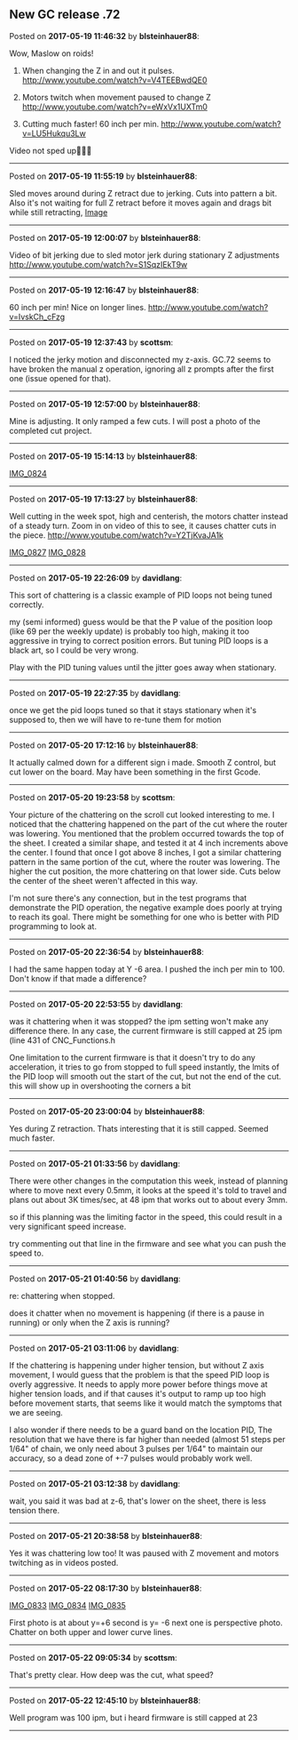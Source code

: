 ## New GC release .72
Posted on **2017-05-19 11:46:32** by **blsteinhauer88**:

Wow, Maslow on roids! 

1. When changing the Z in and out it pulses. http://www.youtube.com/watch?v=V4TEEBwdQE0



2. Motors twitch when movement paused to change Z http://www.youtube.com/watch?v=eWxVx1UXTm0



3. Cutting much faster! 60 inch per min. http://www.youtube.com/watch?v=LU5Hukqu3Lw 

Video not sped up🙂👍🏻

---

Posted on **2017-05-19 11:55:19** by **blsteinhauer88**:

Sled moves around during Z retract due to jerking. Cuts into pattern a bit. Also it's not waiting for full Z retract before it moves again and drags bit while still retracting,  [Image](/images/Gf/cg/Gfcg_image.jpg.jpg)

---

Posted on **2017-05-19 12:00:07** by **blsteinhauer88**:

Video of bit jerking due to sled motor jerk during stationary Z adjustments http://www.youtube.com/watch?v=S1SqzIEkT9w

---

Posted on **2017-05-19 12:16:47** by **blsteinhauer88**:

60 inch per min! Nice on longer lines. http://www.youtube.com/watch?v=IvskCh_cFzg

---

Posted on **2017-05-19 12:37:43** by **scottsm**:

I noticed the jerky motion and disconnected my z-axis. GC.72 seems to have broken the manual z operation, ignoring all z prompts after the first one (issue opened for that).

---

Posted on **2017-05-19 12:57:00** by **blsteinhauer88**:

Mine is adjusting. It only ramped a few cuts. I will post a photo of the completed cut project.

---

Posted on **2017-05-19 15:14:13** by **blsteinhauer88**:

[IMG_0824](/images/YD/dk/YDdk_img_0824.jpg.jpg)

---

Posted on **2017-05-19 17:13:27** by **blsteinhauer88**:

Well cutting in the week spot, high and centerish, the motors chatter instead of a steady  turn. Zoom in on video of this to see, it causes chatter cuts in the piece. http://www.youtube.com/watch?v=Y2TjKvaJA1k

 [IMG_0827](/images/2g/9h/2g9h_img_0827.jpg.jpg) [IMG_0828](/images/bK/fJ/bKfJ_img_0828.jpg.jpg)

---

Posted on **2017-05-19 22:26:09** by **davidlang**:

This sort of chattering is a classic example of PID loops not being tuned correctly.



my (semi informed) guess would be that the P value of the position loop (like 69 per the weekly update) is probably too high, making it too aggressive in trying to correct position errors. But tuning PID loops is a black art, so I could be very wrong.



Play with the PID tuning values until the jitter goes away when stationary.

---

Posted on **2017-05-19 22:27:35** by **davidlang**:

once we get the pid loops tuned so that it stays stationary when it's supposed to, then we will have to re-tune them for motion

---

Posted on **2017-05-20 17:12:16** by **blsteinhauer88**:

It actually calmed down for a different sign i made.  Smooth Z control, but cut lower on the board.  May have been something in the first Gcode.

---

Posted on **2017-05-20 19:23:58** by **scottsm**:

Your picture of the chattering on the scroll cut looked interesting to me. I noticed that the chattering happened on the part of the cut where the router was lowering. You mentioned that the problem occurred towards the top of the sheet. I created a similar shape, and tested it at 4 inch increments above the center. I found that once I got above 8 inches, I got a similar chattering pattern in the same portion of the cut, where the router was lowering. The higher the cut position, the more chattering on that lower side. Cuts below the center of the sheet weren't affected in this way. 

I'm not sure there's any connection, but in the test programs that demonstrate the PID operation, the negative example does poorly at trying to reach its goal. There might be something for one who is better with PID programming to look at.

---

Posted on **2017-05-20 22:36:54** by **blsteinhauer88**:

I had the same happen today at Y -6 area. I pushed the inch per min to 100. Don't know if that made a difference?

---

Posted on **2017-05-20 22:53:55** by **davidlang**:

was it chattering when it was stopped? the ipm setting won't make any difference there. In any case, the current firmware is still capped at 25 ipm (line 431 of CNC_Functions.h



One limitation to the current firmware is that it doesn't try to do any acceleration, it tries to go from stopped to full speed instantly, the lmits of the PID loop will smooth out the start of the cut, but not the end of the cut. this will show up in overshooting the corners a bit

---

Posted on **2017-05-20 23:00:04** by **blsteinhauer88**:

Yes during Z retraction. Thats interesting that it is still capped. Seemed much faster.

---

Posted on **2017-05-21 01:33:56** by **davidlang**:

There were other changes in the computation this week, instead of planning where to move next every 0.5mm, it looks at the speed it's told to travel and plans out about 3K times/sec, at 48 ipm that works out to about every 3mm.



so if this planning was the limiting factor in the speed, this could result in a very significant speed increase.



try commenting out that line in the firmware and see what you can push the speed to.

---

Posted on **2017-05-21 01:40:56** by **davidlang**:

re: chattering when stopped.



does it chatter when no movement is happening (if there is a pause in running) or only when the Z axis is running?

---

Posted on **2017-05-21 03:11:06** by **davidlang**:

If the chattering is happening under higher tension, but without Z axis movement, I would guess that the problem is that the speed PID loop is overly aggressive. It needs to apply more power before things move at higher tension loads, and if that causes it's output to ramp up too high before movement starts, that seems like it would match the symptoms that we are seeing.



I also wonder if there needs to be a guard band on the location PID, The resolution that we have there is far higher than needed (almost 51 steps per 1/64" of chain, we only need about 3 pulses per 1/64" to maintain our accuracy, so a dead zone of +-7 pulses would probably work well.

---

Posted on **2017-05-21 03:12:38** by **davidlang**:

wait, you said it was bad at z-6, that's lower on the sheet, there is less tension there.

---

Posted on **2017-05-21 20:38:58** by **blsteinhauer88**:

Yes it was chattering low too! It was paused with Z movement and motors twitching as in videos posted.

---

Posted on **2017-05-22 08:17:30** by **blsteinhauer88**:

[IMG_0833](/images/fW/po/fWpo_img_0833.jpg.jpg) [IMG_0834](/images/xK/zO/xKzO_img_0834.jpg.jpg) [IMG_0835](/images/hw/UK/hwUK_img_0835.jpg.jpg)

First photo is at about y=+6 second is y= -6 next one is perspective photo. Chatter on both upper and lower curve lines.

---

Posted on **2017-05-22 09:05:34** by **scottsm**:

That's pretty clear. How deep was the cut, what speed?

---

Posted on **2017-05-22 12:45:10** by **blsteinhauer88**:

Well program was 100 ipm, but i heard firmware is still capped at 23

---

